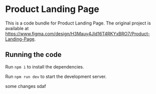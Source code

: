 
  # Product Landing Page

  This is a code bundle for Product Landing Page. The original project is available at https://www.figma.com/design/H3Mauy4Jld16T4RKYxBRO7/Product-Landing-Page.

  ## Running the code

  Run `npm i` to install the dependencies.

  Run `npm run dev` to start the development server.
  

  some changes  sdaf